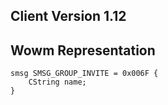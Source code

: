 ## Client Version 1.12

## Wowm Representation
```rust,ignore
smsg SMSG_GROUP_INVITE = 0x006F {
    CString name;    
}

```
